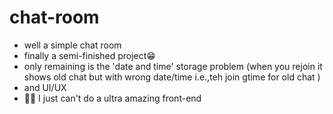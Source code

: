 # chat-room
- well a simple chat room
- finally a semi-finished project😁
- only remaining is the 'date and time' storage problem (when you rejoin it shows old chat but with wrong date/time i.e.,teh join gtime for old chat )
- and UI/UX
- 🤷‍♂️ I just can't do a ultra amazing front-end 
